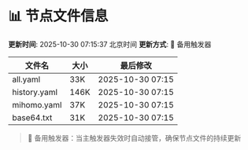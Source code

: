 # 📊 节点文件信息

**更新时间**: 2025-10-30 07:15:37 北京时间
**更新方式**: 🔄 备用触发器

| 文件名 | 大小 | 最后修改 |
|--------|------|----------|
| all.yaml | 33K | 2025-10-30 07:15 |
| history.yaml | 146K | 2025-10-30 07:15 |
| mihomo.yaml | 37K | 2025-10-30 07:15 |
| base64.txt | 31K | 2025-10-30 07:15 |

> 🔄 备用触发器：当主触发器失效时自动接管，确保节点文件的持续更新
